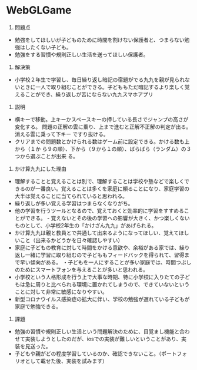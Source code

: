 # WebGLGame
1. 問題点 
- 勉強をしてほしいが子どものために時間を割けない保護者と、つまらない勉強はしたくない子ども。  
- 勉強をする習慣や規則正しい生活を送ってほしい保護者。  
1. 解決策  
- 小学校２年生で学習し、毎日繰り返し暗記の宿題がでる九九を親が見られないときに一人で取り組むことができる。子どももただ暗記するより楽しく覚えることができ、繰り返しが苦にならない九九スマホアプリ  
1. 説明  
- 横キーで移動。上キーかスペースキーの押している長さでジャンプの高さが変化する。
問題の正解の雲に乗り、上まで進むと正解不正解の判定が出る。消える雲に乗って下キー
ですり抜ける。  
- クリアまでの問題数とかけられる数はゲーム前に設定できる。かける数も上から（１か
ら９の順）、下から（９から１の順）、ばらばら（ランダム）の３つから選ぶことが出来
る。   
1. かけ算九九にした理由  
- 理解することと覚えることは別で、理解することは学校や塾などで楽しくできるのが一番良い。覚えることは多くを家庭に頼ることになり、家庭学習の大半は覚えることに当てられていると思われる。  
- 繰り返しが多い覚える学習はつまらなくなりがち。  
- 他の学習を行うツールとなるので、覚えておくと効率的に学習をすすめることができる。  - 覚えないとその後の学習への影響が大きく、かつ楽しくないものとして、小学校2年生の「かけざん九九」があげられる。
- かけ算九九は親と教員とで共通して出来るようになってほしい、覚えてほしいこと（出来るかどうかを日々確認しやすい）  
- 家庭に子どもの教育に対して時間をかける意欲や、余裕がある家では、繰り返し一緒に学習に取り組むので子どももフィードバックを得られて、習得まで早い傾向がある。
・子どもを一人にすることが多い家庭では、時間つぶしのためにスマートフォンを与えることが多いと思われる。  
- 小学校という人格形成を行う上で大事な時期、特に小学校に入りたての子どもは急に周りと比べられる環境に置かれてしまうので、できていないということに対して非常に敏感になりやすい。  
- 新型コロナウイルス感染症の拡大に伴い、学校の勉強が遅れている子どもが家庭で勉強できる。  
1. 課題  
- 勉強の習慣や規則正しい生活という問題解決のために、目覚まし機能と合わせて実装しようとしたのだが、iosでの実装が難しいということがあり、実装を見送った。  
-  子どもや親がどの程度学習しているのか、確認できないこと。（ポートフォリオとして載せた後、実装を試みます）

